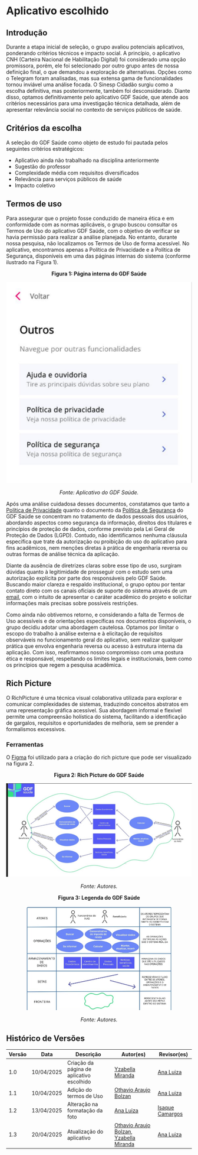 # Aplicativo escolhido

## Introdução
Durante a etapa inicial de seleção, o grupo avaliou potenciais aplicativos, ponderando critérios técnicos e impacto social. A princípio, o aplicativo CNH (Carteira Nacional de Habilitação Digital) foi considerado uma opção promissora, porém, ele foi selecionado por outro grupo antes de nossa definição final, o que demandou a exploração de alternativas. Opções como o Telegram foram analisadas, mas sua extensa gama de funcionalidades tornou inviável uma análise focada. O Sinesp Cidadão surgiu como a escolha definitiva, mas posteriormente, também foi desconsiderado. Diante disso, optamos definitivamente pelo aplicativo GDF Saúde, que atende aos critérios necessários para uma investigação técnica detalhada, além de apresentar relevância social no contexto de serviços públicos de saúde.

## Critérios da escolha
A seleção do GDF Saúde como objeto de estudo foi pautada pelos seguintes critérios estratégicos:
- Aplicativo ainda não trabalhado na disciplina anteriormente
- Sugestão do professor
- Complexidade média com requisitos diversificados
- Relevância para serviços públicos de saúde
- Impacto coletivo

## Termos de uso

Para assegurar que o projeto fosse conduzido de maneira ética e em conformidade com as normas aplicáveis, o grupo buscou consultar os Termos de Uso do aplicativo GDF Saúde, com o objetivo de verificar se havia permissão para realizar a análise planejada. No entanto, durante nossa pesquisa, não localizamos os Termos de Uso de forma acessível. No aplicativo, encontramos apenas a Política de Privacidade e a Política de Segurança, disponíveis em uma das páginas internas do sistema (conforme ilustrado na Figura 1).

<p align="center"><strong>Figura 1: Página interna do GDF Saúde</strong></p>

<p align="center">
  <img src="../planejamento/assets/img/paginaTermos.png" alt="Página interna GDF Saúde" width="600"/>
</p>
<p align="center"><em>Fonte: Aplicativo do GDF Saúde.</em></p>

Após uma análise cuidadosa desses documentos, constatamos que tanto a [Política de Privacidade](https://agente.sinesp.gov.br/politica-privacidade/) quanto o documento da [Política de Segurança](../assets/pdf/politicaSegurança.pdf) do GDF Saúde se concentram no tratamento de dados pessoais dos usuários, abordando aspectos como segurança da informação, direitos dos titulares e princípios de proteção de dados, conforme previsto pela Lei Geral de Proteção de Dados (LGPD). Contudo, não identificamos nenhuma cláusula específica que trate da autorização ou proibição do uso do aplicativo para fins acadêmicos, nem menções diretas à prática de engenharia reversa ou outras formas de análise técnica da aplicação.

Diante da ausência de diretrizes claras sobre esse tipo de uso, surgiram dúvidas quanto à legitimidade de prosseguir com o estudo sem uma autorização explícita por parte dos responsáveis pelo GDF Saúde. Buscando maior clareza e respaldo institucional, o grupo optou por tentar contato direto com os canais oficiais de suporte do sistema através de um [email](../assets/pdf/termos-de-uso.pdf), com o intuito de apresentar o caráter acadêmico do projeto e solicitar informações mais precisas sobre possíveis restrições.

Como ainda não obtivemos retorno, e considerando a falta de Termos de Uso acessíveis e de orientações específicas nos documentos disponíveis, o grupo decidiu adotar uma abordagem cautelosa. Optamos por limitar o escopo do trabalho à análise externa e à elicitação de requisitos observáveis no funcionamento geral do aplicativo, sem realizar qualquer prática que envolva engenharia reversa ou acesso à estrutura interna da aplicação. Com isso, reafirmamos nosso compromisso com uma postura ética e responsável, respeitando os limites legais e institucionais, bem como os princípios que regem a pesquisa acadêmica.

## Rich Picture
O RichPicture é uma técnica visual colaborativa utilizada para explorar e comunicar complexidades de sistemas, traduzindo conceitos abstratos em uma representação gráfica acessível. Sua abordagem informal e flexível permite uma compreensão holística do sistema, facilitando a identificação de gargalos, requisitos e oportunidades de melhoria, sem se prender a formalismos excessivos.

### Ferramentas
O [Figma](https://www.figma.com/community) foi utilizado para a criação do rich picture que pode ser visualizado na figura 2.

<p align="center"><strong>Figura 2: Rich Picture do GDF Saúde</strong></p>

<p align="center">
  <img src="../assets/rich-picture/Novo-App/RichPicture-novoapp.jpeg" alt="Rich Picture do Sinesp Cidadão" width="600"/>
</p>
<p align="center"><em>Fonte: Autores.</em></p>


<p align="center"><strong>Figura 3: Legenda do GDF Saúde</strong></p>
<p align="center">
  <img src="../assets/rich-picture/Novo-App/Legenda-novoapp.jpeg" alt="Legenda do Rich Picture" width="400"/>
</p>
<p align="center"><em>Fonte: Autores.</em></p>

## Histórico de Versões

| Versão | Data | Descrição | Autor(es) | Revisor(es) |
|--------|------|-----------|-----------|-------------|
| 1.0 | 10/04/2025 | Criação da página de aplicativo escolhido | [Yzabella Miranda](https://github.com/redjsun) | [Ana Luiza](https://github.com/Ana-Luiza-SC)| 
| 1.1 | 10/04/2025 | Adição do termos de Uso | [Othavio Araujo Bolzan](https://github.com/bolzanMGB)  | [Ana Luiza](https://github.com/Ana-Luiza-SC) |
| 1.2 | 13/04/2025 | Alteração na formatação da foto| [Ana Luiza](https://github.com/Ana-Luiza-SC) | [Isaque Camargos](https://github.com/isaqzin) |
| 1.3 | 20/04/2025 | Atualização do aplicativo | [Othavio Araujo Bolzan](https://github.com/bolzanMGB), [Yzabella Miranda](https://github.com/redjsun)| [Ana Luiza](https://github.com/Ana-Luiza-SC) |
